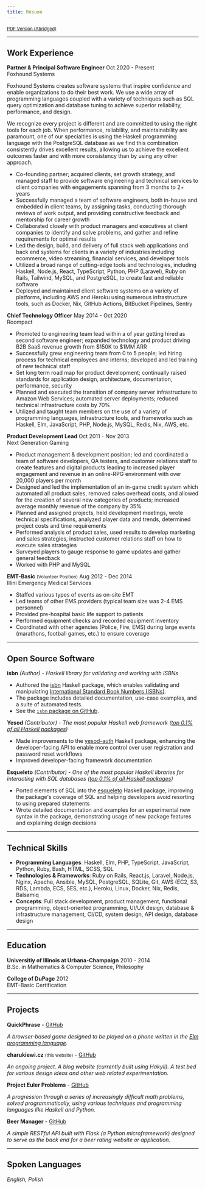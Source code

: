 ```yaml
---
title: Résumé
---
```


<div class="resume-body">

<small>[PDF Version (Abridged)](https://github.com/charukiewicz/resume/raw/master/charukiewicz_resume.pdf)</small>


<hr>

## Work Experience

<div class="exp">

**Partner & Principal Software Engineer** <span class="fr">Oct 2020 - Present</span><br>
Foxhound Systems 

Foxhound Systems creates software systems that inspire confidence and enable organizations to do their best work. We use a wide array of programming languages coupled with a variety of techniques such as SQL query optimization and database tuning to achieve superior reliability, performance, and design.

We recognize every project is different and are committed to using the right tools for each job. When performance, reliability, and maintainability are paramount, one of our specialties is using the Haskell programming language with the PostgreSQL database as we find this combination consistently drives excellent results, allowing us to achieve the excellent outcomes faster and with more consistency than by using any other approach.

* Co-founding partner; acquired clients, set growth strategy, and managed staff to provide software engineering and technical services to client companies with engagements spanning from 3 months to 2+ years
* Successfully managed a team of software engineers, both in-house and embedded in client teams, by assigning tasks, conducting thorough reviews of work output, and providing constructive feedback and mentorship for career growth
* Collaborated closely with product managers and executives at client companies to identify and solve problems, and gather and refine requirements for optimal results
* Led the design, build, and delivery of full stack web applications and back end systems for clients in a variety of industries including ecommerce, video streaming, financial services, and developer tools
* Utilized a broad range of cutting-edge tools and technologies, including Haskell, Node.js, React, TypeScript, Python, PHP (Laravel), Ruby on Rails, Tailwind, MySQL, and PostgreSQL, to create fast and reliable software
* Deployed and maintained client software systems on a variety of platforms, including AWS and Heroku using numerous infrastructure tools, such as Docker, Nix, GitHub Actions, BitBucket Pipelines, Sentry


**Chief Technology Officer** <span class="fr">May 2014 - Oct 2020</span><br>
Roompact

* Promoted to engineering team lead within a of year getting hired as second software engineer; expanded technology and product driving B2B SaaS revenue growth from $150K to $1MM ARR
* Successfully grew engineering team from 0 to 5 people; led hiring process for technical employees and interns; developed and led training of new technical staff
* Set long term road map for product development; continually raised standards for application design, architecture, documentation, performance, security
* Planned and executed the transition of company server infrastructure to Amazon Web Services; automated server deployments; reduced technical infrastructure costs by 70%
* Utilized and taught team members on the use of a variety of programming languages, infrastructure tools, and frameworks such as Haskell, Elm, JavaScript, PHP, Node.js, MySQL, Redis, Nix, AWS, etc.


**Product Development Lead** <span class="fr">Oct 2011 - Nov 2013</span><br>
Next Generation Gaming

* Product management & development position; led and coordinated a team of software developers, QA testers, and customer relations staff to create features and digital products leading to increased player engagement and revenue in an online-RPG environment with over 20,000 players per month
* Designed and led the implementation of an in-game credit system which automated all product sales, removed sales overhead costs, and allowed for the creation of several new categories of products; increased average monthly revenue of the company by 35%
* Planned and assigned projects, held development meetings, wrote technical specifications, analyzed player data and trends, determined project costs and time requirements
* Performed analysis of product sales, used results to develop marketing and sales strategies, instructed customer relations staff on how to execute sales strategies
* Surveyed players to gauge response to game updates and gather general feedback
* Worked with PHP and MySQL

**EMT-Basic** <small>(Volunteer Position)</small> <span class="fr">Aug 2012 - Dec 2014</span><br>
Illini Emergency Medical Services

* Staffed various types of events as on-site EMT
* Led teams of other EMS providers (typical team size was 2-4 EMS personnel)
* Provided pre-hospital basic life support to patients
* Performed equipment checks and recorded equipment inventory
* Coordinated with other agencies (Police, Fire, EMS) during large events (marathons, football games, etc.) to ensure coverage

</div>

<hr>

## Open Source Software

**isbn** *(Author)* - *Haskell library for validating and working with ISBNs*

- Authored the [isbn](https://hackage.haskell.org/package/isbn) Haskell package, which enables validating and manipulating [International Standard Book Numbers (ISBNs)](https://en.wikipedia.org/wiki/International_Standard_Book_Number).
- The package includes detailed documentation, use-case examples, and a suite of automated tests.
- See the [`isbn` package on GitHub](https://github.com/charukiewicz/hs-isbn).

**Yesod** *(Contributor)* - *The most popular Haskell web framework ([top 0.1% of all Haskell packages](https://hackage.haskell.org/packages/top))*

- Made improvements to the [yesod-auth](https://hackage.haskell.org/package/yesod-auth) Haskell package, enhancing the developer-facing API to enable more control over user registration and password reset workflows
- Improved developer-facing framework documentation

**Esqueleto** *(Contributor)* - *One of the most popular Haskell libraries for interacting with SQL databases ([top 0.1% of all Haskell packages](https://hackage.haskell.org/packages/top))*

- Ported elements of SQL into the [esqueleto](https://hackage.haskell.org/package/esqueleto) Haskell package, improving the package's coverage of SQL and helping developers avoid resorting to using prepared statements
- Wrote detailed documentation and examples for an experimental new syntax in the package, demonstrating usage of new package features and explaining design decisions

<hr>

## Technical Skills

* **Programming Languages**: Haskell, Elm, PHP, TypeScript, JavaScript, Python, Ruby, Bash, HTML, SCSS, SQL
* **Technologies & Frameworks**:  Ruby on Rails, React.js, Laravel, Node.js, Nginx, Apache, Ansible, MySQL, PostgreSQL, SQLite, Git, AWS (EC2, S3, RDS, Lambda, ECS, SES, etc.), Heroku, Linux, Docker, Nix, Redis, Balsamiq
* **Concepts**: Full stack development, product management, functional programming, object-oriented programming, UI/UX design, database & infrastructure management, CI/CD, system design, API design, database design


<hr>

## Education

**Universitiy of Illinois at Urbana-Champaign** <span class="fr">2010 - 2014</span><br>
B.Sc. in Mathematics & Computer Science, Philosophy 

**College of DuPage** <span class="fr">2012</span><br>
EMT-Basic Certification

<hr>

## Projects

**QuickPhrase** - [GitHub](https://github.com/charukiewicz/quickphrase)

*A browser-based game designed to be played on a phone written in the [Elm programming language](https://elm-lang.org).*

**charukiewi.cz** <small>(this website)</small> - [GitHub](https://github.com/charukiewicz/charukiewicz)

*An ongoing project.  A blog website (currently built using Hakyll).  A test bed for various design ideas and other web related experimentation.*

**Project Euler Problems** - [GitHub](https://github.com/charukiewicz/project-euler)

*A progression through a series of increasingly difficult math problems, solved programmatically, using various techniques and programming languages like Haskell and Python.*

**Beer Manager** - [GitHub](https://github.com/charukiewicz/beer-manager)

*A simple RESTful API built with Flask (a Python microframework) designed to serve as the back end for a beer rating website or application.*

<hr>

## Spoken Languages

*English, Polish*

</div>
